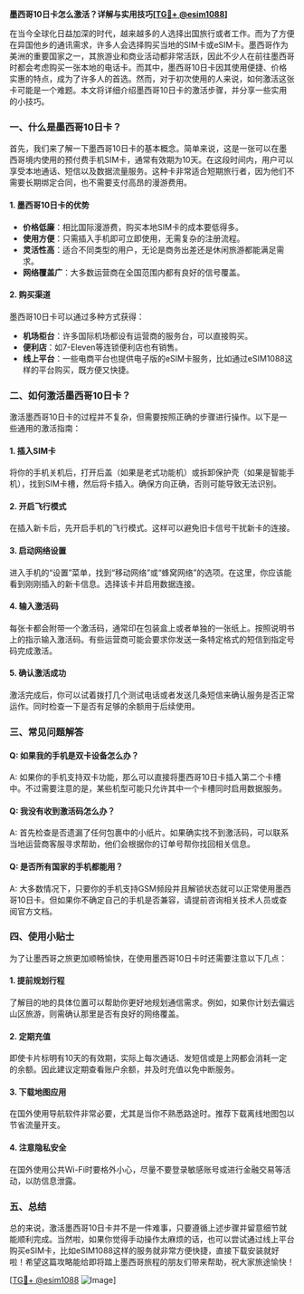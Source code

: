**墨西哥10日卡怎么激活？详解与实用技巧[[TG💪+ @esim1088](https://t.me/s/esim1088)]**

在当今全球化日益加深的时代，越来越多的人选择出国旅行或者工作。而为了方便在异国他乡的通讯需求，许多人会选择购买当地的SIM卡或eSIM卡。墨西哥作为美洲的重要国家之一，其旅游业和商业活动都非常活跃，因此不少人在前往墨西哥时都会考虑购买一张本地的电话卡。而其中，墨西哥10日卡因其使用便捷、价格实惠的特点，成为了许多人的首选。然而，对于初次使用的人来说，如何激活这张卡可能是一个难题。本文将详细介绍墨西哥10日卡的激活步骤，并分享一些实用的小技巧。

### **一、什么是墨西哥10日卡？**

首先，我们来了解一下墨西哥10日卡的基本概念。简单来说，这是一张可以在墨西哥境内使用的预付费手机SIM卡，通常有效期为10天。在这段时间内，用户可以享受本地通话、短信以及数据流量服务。这种卡非常适合短期旅行者，因为他们不需要长期绑定合同，也不需要支付高昂的漫游费用。

#### **1. 墨西哥10日卡的优势**
- **价格低廉**：相比国际漫游费，购买本地SIM卡的成本要低得多。
- **使用方便**：只需插入手机即可立即使用，无需复杂的注册流程。
- **灵活性高**：适合不同类型的用户，无论是商务出差还是休闲旅游都能满足需求。
- **网络覆盖广**：大多数运营商在全国范围内都有良好的信号覆盖。

#### **2. 购买渠道**
墨西哥10日卡可以通过多种方式获得：
- **机场柜台**：许多国际机场都设有运营商的服务台，可以直接购买。
- **便利店**：如7-Eleven等连锁便利店也有销售。
- **线上平台**：一些电商平台也提供电子版的eSIM卡服务，比如通过eSIM1088这样的平台购买，既方便又快捷。

### **二、如何激活墨西哥10日卡？**

激活墨西哥10日卡的过程并不复杂，但需要按照正确的步骤进行操作。以下是一些通用的激活指南：

#### **1. 插入SIM卡**
将你的手机关机后，打开后盖（如果是老式功能机）或拆卸保护壳（如果是智能手机），找到SIM卡槽，然后将卡插入。确保方向正确，否则可能导致无法识别。

#### **2. 开启飞行模式**
在插入新卡后，先开启手机的飞行模式。这样可以避免旧卡信号干扰新卡的连接。

#### **3. 启动网络设置**
进入手机的“设置”菜单，找到“移动网络”或“蜂窝网络”的选项。在这里，你应该能看到刚刚插入的新卡信息。选择该卡并启用数据连接。

#### **4. 输入激活码**
每张卡都会附带一个激活码，通常印在包装盒上或者单独的一张纸上。按照说明书上的指示输入激活码。有些运营商可能会要求你发送一条特定格式的短信到指定号码完成激活。

#### **5. 确认激活成功**
激活完成后，你可以试着拨打几个测试电话或者发送几条短信来确认服务是否正常运作。同时检查一下是否有足够的余额用于后续使用。

### **三、常见问题解答**

#### **Q: 如果我的手机是双卡设备怎么办？**
A: 如果你的手机支持双卡功能，那么可以直接将墨西哥10日卡插入第二个卡槽中。不过需要注意的是，某些机型可能只允许其中一个卡槽同时启用数据服务。

#### **Q: 我没有收到激活码怎么办？**
A: 首先检查是否遗漏了任何包裹中的小纸片。如果确实找不到激活码，可以联系当地运营商客服寻求帮助，他们会根据你的订单号帮你找回相关信息。

#### **Q: 是否所有国家的手机都能用？**
A: 大多数情况下，只要你的手机支持GSM频段并且解锁状态就可以正常使用墨西哥10日卡。但如果你不确定自己的手机是否兼容，请提前咨询相关技术人员或查阅官方文档。

### **四、使用小贴士**

为了让墨西哥之旅更加顺畅愉快，在使用墨西哥10日卡时还需要注意以下几点：

#### **1. 提前规划行程**
了解目的地的具体位置可以帮助你更好地规划通信需求。例如，如果你计划去偏远山区旅游，则需确认那里是否有良好的网络覆盖。

#### **2. 定期充值**
即使卡片标明有10天的有效期，实际上每次通话、发短信或是上网都会消耗一定的余额。因此建议定期查看账户余额，并及时充值以免中断服务。

#### **3. 下载地图应用**
在国外使用导航软件非常必要，尤其是当你不熟悉路途时。推荐下载离线地图包以节省流量开支。

#### **4. 注意隐私安全**
在国外使用公共Wi-Fi时要格外小心，尽量不要登录敏感账号或进行金融交易等活动，以防信息泄露。

### **五、总结**

总的来说，激活墨西哥10日卡并不是一件难事，只要遵循上述步骤并留意细节就能顺利完成。当然啦，如果你觉得手动操作太麻烦的话，也可以尝试通过线上平台购买eSIM卡，比如eSIM1088这样的服务就非常方便快捷，直接下载安装就好啦！希望这篇攻略能给即将踏上墨西哥旅程的朋友们带来帮助，祝大家旅途愉快！

[[TG💪+ @esim1088](https://t.me/s/esim1088) ![Image](https://i.postimg.cc/4NQfJmqS/Snipaste-2025-05-13-00-14-12.png)]